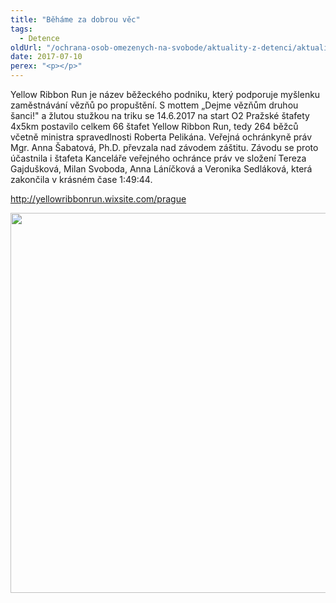 ```yaml
---
title: "Běháme za dobrou věc"
tags:
  - Detence
oldUrl: "/ochrana-osob-omezenych-na-svobode/aktuality-z-detenci/aktuality-z-detenci-2017/behame-za-dobrou-vec/"
date: 2017-07-10
perex: "<p></p>"
---
```


<!-- imported from the old website -->

<p>Yellow Ribbon Run je název běžeckého podniku, který podporuje myšlenku zaměstnávání vězňů po propuštění. S mottem „Dejme vězňům druhou šanci!&quot; a žlutou stužkou na triku se 14.6.2017 na start O2 Pražské štafety 4x5km postavilo celkem 66 štafet Yellow Ribbon Run, tedy 264 běžců včetně ministra spravedlnosti Roberta Pelikána. Veřejná ochránkyně práv Mgr. Anna Šabatová, Ph.D. převzala nad závodem záštitu. Závodu se proto účastnila i štafeta Kanceláře veřejného ochránce práv ve složení Tereza Gajdušková, Milan Svoboda, Anna Láníčková a Veronika Sedláková, která zakončila v krásném čase 1:49:44.</p><p> <a title="Otevření do nového okna" href="http://yellowribbonrun.wixsite.com/prague" target="_blank">http://yellowribbonrun.wixsite.com/prague</a> </p><p><img src="https://www.ochrance.cz/uploads/RTEmagicC_2017-Yellow-ribbon-run.jpg.jpg" width="630" height="608" alt="" /></p>
